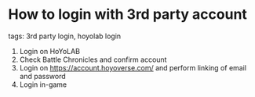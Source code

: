 # How to login with 3rd party account
tags: 3rd party login, hoyolab login

1. Login on HoYoLAB
2. Check Battle Chronicles and confirm account
3. Login on https://account.hoyoverse.com/ and perform linking of email and password
4. Login in-game